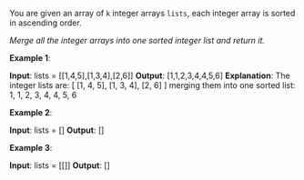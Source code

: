 You are given an array of `k` integer arrays `lists`, each integer array is sorted in ascending order.

*Merge all the integer arrays into one sorted integer list and return it.*

**Example 1**:

**Input**: lists = [[1,4,5],[1,3,4],[2,6]]
**Output**: [1,1,2,3,4,4,5,6]
**Explanation**: The integer lists are:
[
  [1, 4, 5],
  [1, 3, 4],
  [2, 6]
]
merging them into one sorted list:
1, 1, 2, 3, 4, 4, 5, 6

**Example 2**:

  **Input**: lists = []
  **Output**: []

**Example 3**:

  **Input**: lists = [[]]
  **Output**: []
